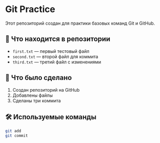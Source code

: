 # Git Practice

Этот репозиторий создан для практики базовых команд Git и GitHub.

## 📂 Что находится в репозитории

- `first.txt` — первый тестовый файл
- `second.txt` — второй файл для коммита
- `third.txt` — третий файл с изменениями

## 📌 Что было сделано

1. Создан репозиторий на GitHub
2. Добавлены файлы
3. Сделаны три коммита

## 🛠 Используемые команды

```bash
git add
git commit
